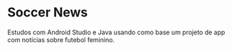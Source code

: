 # Soccer News
Estudos com Android Studio e Java usando como base um projeto de app com notícias sobre futebol feminino.
